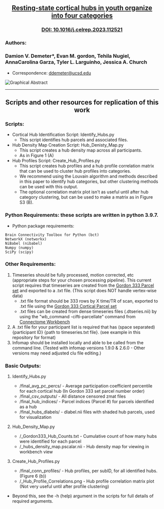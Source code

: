 ## <p align="center">[**Resting-state cortical hubs in youth organize into four categories**](http://doi.org/10.1016/j.celrep.2023.112521)</p>
### <p align="center">[DOI: 10.1016/j.celrep.2023.112521](http://doi.org/10.1016/j.celrep.2023.112521)</p>


### Authors:
### Damion V. Demeter*, Evan M. gordon, Tehila Nugiel, AnnaCarolina Garza, Tyler L. Larguinho, Jessica A. Church
* Correspondence: ddemeter@ucsd.edu

![Graphical Abstract](https://ars.els-cdn.com/content/image/1-s2.0-S2211124723005326-fx1_lrg.jpg)

---
## <p align="center">**Scripts and other resources for replication of this work**</p>   

### Scripts:
- Cortical Hub Identification Script: Identify_Hubs.py
  - This script identifies hub parcels and associated files.
- Hub Density Map Creation Script: Hub_Denisty_Map.py
  - This script creates a hub density map across all participants.
  - As in Figure 1 (A)
- Hub Profiles Script: Create_Hub_Profiles.py
  - This script creates hub profiles and a hub profile correlation matrix that can be used to cluster hub profiles into categories.
  - We recommend using the Louvain algorithm and methods described in this paper to identify hub categories, but other clustering methods can be used with this output.
  - The optional correlation matrix plot isn't as useful until after hub category clustering, but can be used to make a matrix as in Figure S3 (B). 

### Python Requirements: these scripts are written in python 3.9.7.
- Python package requirements:
```
Brain Connectivity Toolbox for Python (bct)
NetworkX (networkx)
NiBabel (nibabel)
Numpy (numpy)
SciPy (scipy) 
```
### Other Requirements:
1. Timeseries should be fully processed, motion corrected, etc (appropriate steps for your chosen processing pipeline). This current script requires that timeseries are created from the [Gordon 333 Parcel set](https://balsa.wustl.edu/2Vm69) and exported to a .txt file. (This script does NOT handle vertex-wise data)
   - .txt file format should be 333 rows by X time/TR of scan, exported to .txt file using the [Gordon 333 Cortical Parcel set](https://balsa.wustl.edu/2Vm69)
   - .txt files can be created from dense timeseries files (.dtseries.nii) by using the "wb_command -cifti-parcellate" command from [Connectome Workbench](https://www.humanconnectome.org/software/workbench-command)
2. A .txt file for your participant list is required that has (space separated) {participant ID} {path to timeseries.txt file}. (see example in this repository for format)
3. Infomap should be installed locally and able to be called from the command line. (Tested with infomap versions 1.9.0 & 2.6.0 - Other versions may need adjusted clu file editing.)  

### Basic Outputs:
1. Identify_Hubs.py
    - /final_avg_pc_percs/ - Average participation coefficient percentile for each cortical hub (In Gordon 333 set parcel number order)
    - /final_csv_outputs/ - All distance censored zmat files
    - /final_hub_indices/ - Parcel indices (Parcel #) for parcels identified as a hub 
    - /final_hubs_dlabels/ - dlabel.nii files with shaded hub parcels, used for visualization

2. Hub_Density_Map.py
   - /<name>_Gordon333_Hub_Counts.txt - Cumulative count of how many hubs were identified for each parcel
   - /<name>_hubs_density_map.pscalar.nii - Hub density map for viewing in workbench view
 
3. Create_Hub_Profiles.py
   - /final_conn_profiles/ - Hub profiles, per subID, for all identified hubs. (Figure 6 (b))
   - /<name>_Hub_Profile_Correlations.png - Hub profile correlation matrix plot (Not very useful until after profile clustering)


- Beyond this, see the -h (help) argument in the scripts for full details of required arguments. 




